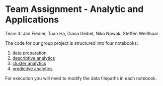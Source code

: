 # Team Assignment - Analytic and Applications

Team 3: Jan Fiedler, Tuan Ha, Diana Geibel, Niko Nowak, Steffen Weißhaar

The code for our group project is structured into four notebooks:

1. [data preparation](part_1_data_preparation.ipynb)
2. [descriptive analytics](part_2_descriptive_analysis.ipynb)
3. [cluster analytics](part_3_cluster_analysis.ipynb)
4. [predictive analytics](part_4_predictive_analysis.ipynb)

For execution you will need to modify the data filepaths in each notebook.

